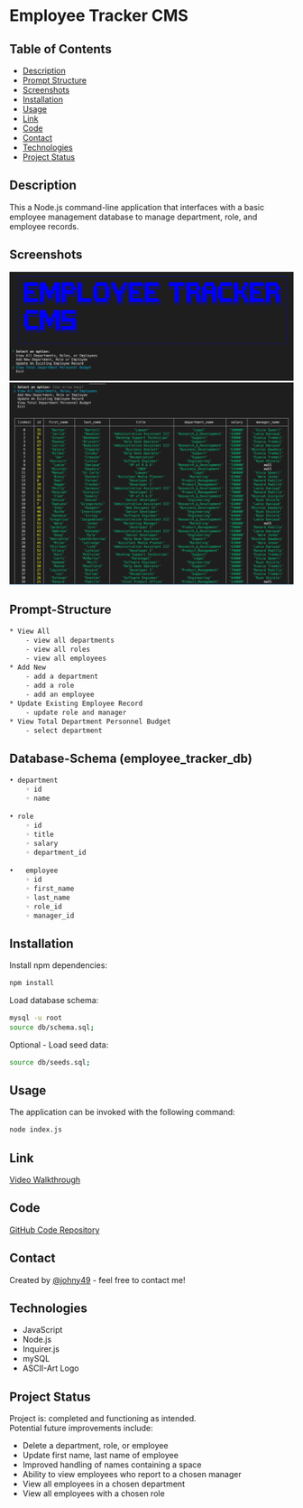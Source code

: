 # Employee Tracker CMS

## Table of Contents
* [Description](#description)
* [Prompt Structure](#prompt-structure)
* [Screenshots](#screenshot)
* [Installation](#installation)
* [Usage](#usage)
* [Link](#link)
* [Code](#code)
* [Contact](#contact)
* [Technologies](#technologies)
* [Project Status](#project-status)

## Description 
This a Node.js command-line application that interfaces with a basic employee management database to manage department, role, and employee records.

## Screenshots
![Screenshot of app inital screen](./assets/readme-screenshot.png)
![Screenshot of app display](./assets/readme-screenshot-2.png)

## Prompt-Structure
    * View All
        - view all departments
        - view all roles
        - view all employees
    * Add New
        - add a department
        - add a role
        - add an employee
    * Update Existing Employee Record
	    - update role and manager
    * View Total Department Personnel Budget
        - select department


## Database-Schema (employee_tracker_db)
	• department
	    ◦ id
	    ◦ name

	• role
	    ◦ id
	    ◦ title
	    ◦ salary
	    ◦ department_id

	•	employee
	    ◦ id
	    ◦ first_name
	    ◦ last_name
	    ◦ role_id
	    ◦ manager_id


## Installation
Install npm dependencies:
```bash
npm install
```
Load database schema:
```bash
mysql -u root
source db/schema.sql;
```

Optional - Load seed data:
```bash
source db/seeds.sql;
```


## Usage
The application can be invoked with the following command:
```bash
node index.js
```


## Link
[Video Walkthrough](https://drive.google.com/drive/folders/17AvkjUoSTC1Nji76Mpb2CnqLLxsnVDh5?usp=sharing)


## Code
[GitHub Code Repository](https://github.com/Johny49/employee-tracker-cms)


## Contact 
Created by [@johny49](https://github.com/Johny49/) - feel free to contact me!


## Technologies
- JavaScript
- Node.js
- Inquirer.js
- mySQL
- ASCII-Art Logo


## Project Status
Project is: completed and functioning as intended.  
Potential future improvements include:
* Delete a department, role, or employee
* Update first name, last name of employee
* Improved handling of names containing a space
* Ability to view employees who report to a chosen manager
* View all employees in a chosen department
* View all employees with a chosen role